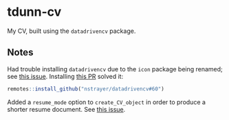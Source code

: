 
<!-- README.md is generated from README.Rmd. Please edit that file -->

# tdunn-cv

<!-- badges: start -->
<!-- badges: end -->

My CV, built using the `datadrivencv` package.

## Notes

Had trouble installing `datadrivencv` due to the `icon` package being
renamed; see [this
issue](https://github.com/nstrayer/datadrivencv/issues/57). Installing
[this PR](https://github.com/nstrayer/datadrivencv/pull/60) solved it:

``` r
remotes::install_github("nstrayer/datadrivencv#60")
```

Added a `resume_mode` option to `create_CV_object` in order to produce a
shorter resume document. See [this
issue](https://github.com/nstrayer/datadrivencv/issues/30).
